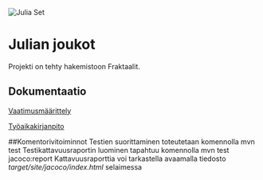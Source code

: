 ![Julia Set](https://github.com/oskarTom/ot-harjoitustyo/blob/master/images/Julia%202.png)

# Julian joukot
Projekti on tehty hakemistoon Fraktaalit.

## Dokumentaatio
[Vaatimusmäärittely](https://github.com/oskarTom/ot-harjoitustyo/blob/master/Dokumentointi/Vaatimusmaarittely.md)

[Työaikakirjanpito](https://github.com/oskarTom/ot-harjoitustyo/blob/master/Dokumentointi/tuntikirjanpito.md)

##Komentorivitoiminnot
Testien suorittaminen toteutetaan komennolla
    mvn test
Testikattavuusraportin luominen tapahtuu komennolla
    mvn test jacoco:report
Kattavuusraporttia voi tarkastella avaamalla tiedosto *target/site/jacoco/index.html* selaimessa

